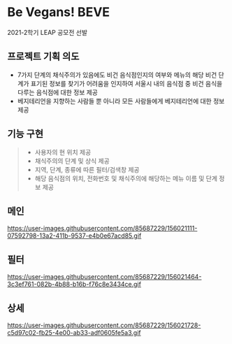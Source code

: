 # Be Vegans! BEVE
2021-2학기 LEAP 공모전 선발



## 프로젝트 기획 의도
+ 7가지 단계의 채식주의가 있음에도 비건 음식점인지의 여부와 메뉴의 해당 비건 단계가 표기된 정보를 찾기가 어려움을 인지하여 서울시 내의 음식점 중 비건 음식을 다루는 음식점에 대한 정보 제공
+ 베지테리언을 지향하는 사람들 뿐 아니라 모든 사람들에게 베지테리언에 대한 정보 제공



## 기능 구현
> + 사용자의 현 위치 제공
> + 채식주의의 단계 및 상식 제공
> + 지역, 단계, 종류에 따른 필터/검색창 제공
> + 해당 음식점의 위치, 전화번호 및 채식주의에 해당하는 메뉴 이름 및 단계 정보 제공


## 메인
https://user-images.githubusercontent.com/85687229/156021111-07592798-13a2-411b-9537-e4b0e67acd85.gif

## 필터
https://user-images.githubusercontent.com/85687229/156021464-3c3ef761-082b-4b88-b16b-f76c8e3434ce.gif

## 상세
https://user-images.githubusercontent.com/85687229/156021728-c5d97c02-fb25-4e00-ab33-adf0605fe5a3.gif
